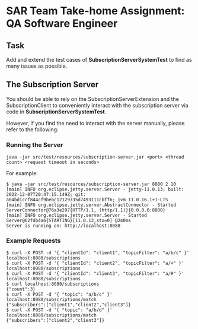 # SAR Team Take-home Assignment: QA Software Engineer

## Task

Add and extend the test cases of **SubscriptionServerSystemTest** to find as many issues as possible.

## The Subscription Server

You should be able to rely on the SubscriptionServerExtension and the SubscriptionClient to conveniently interact with the subscription server via code in **SubscriptionServerSystemTest**.

However, if you find the need to interact with the server manually, please refer to the following:

### Running the Server

```
java -jar src/test/resources/subscription-server.jar <port> <thread count> <request timeout in seconds>
```

For example:

```
$ java -jar src/test/resources/subscription-server.jar 8080 2 10
[main] INFO org.eclipse.jetty.server.Server - jetty-11.0.13; built: 2022-12-07T20:47:15.149Z; git: a04bd1ccf844cf9bebc12129335d7493111cbff6; jvm 11.0.16.1+1-LTS
[main] INFO org.eclipse.jetty.server.AbstractConnector - Started ServerConnector@76a3e297{HTTP/1.1, (http/1.1)}{0.0.0.0:8080}
[main] INFO org.eclipse.jetty.server.Server - Started Server@62fdb4a6{STARTING}[11.0.13,sto=0] @240ms
Server is running on: http://localhost:8080
```

### Example Requests

```
$ curl -X POST -d '{ "clientId": "client1", "topicFilter": "a/b/c" }' localhost:8080/subscriptions
$ curl -X POST -d '{ "clientId": "client2", "topicFilter": "a/+" }' localhost:8080/subscriptions
$ curl -X POST -d '{ "clientId": "client3", "topicFilter": "a/#" }' localhost:8080/subscriptions
$ curl localhost:8080/subscriptions
{"count":3}
$ curl -X POST -d '{ "topic": "a/b/c" }' localhost:8080/subscriptions/match
{"subscribers":["client1","client2","client3"]}
$ curl -X POST -d '{ "topic": "a/b/d" }' localhost:8080/subscriptions/match
{"subscribers":["client2","client3"]}
```
